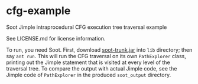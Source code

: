 # cfg-example
Soot Jimple intraprocedural CFG execution tree traversal example

See LICENSE.md for license information.

To run, you need Soot. First, download [soot-trunk.jar](https://ssebuild.cased.de/nightly/soot/lib/soot-trunk.jar) into `lib` directory; then say `ant run`. This will run the CFG traversal on its own `PathExplorer` class, printing out the Jimple statement that is visited at every level of the traversal tree. To compare the output with actual Jimple code, see the Jimple code of `PathExplorer` in the produced `soot_output` directory.
